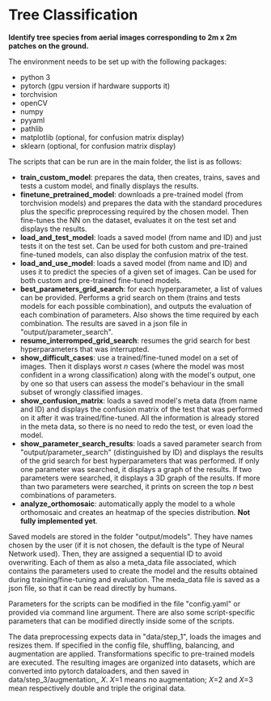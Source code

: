 # Tree Classification
**Identify tree species from aerial images corresponding to 2m x 2m patches on the ground.**

The environment needs to be set up with the following packages:
- python 3
- pytorch (gpu version if hardware supports it)
- torchvision
- openCV
- numpy
- pyyaml
- pathlib
- matplotlib (optional, for confusion matrix display)
- sklearn (optional, for confusion matrix display)

The scripts that can be run are in the main folder, the list is as follows:
- **train_custom_model**: prepares the data, then creates, trains, saves and tests a custom model, and finally displays
the results.
- **finetune_pretrained_model**: downloads a pre-trained model (from torchvision models) and prepares the data with the 
standard procedures plus the specific preprocessing required by the chosen model. Then fine-tunes the NN on the
dataset, evaluates it on the test set and displays the results.
- **load_and_test_model**: loads a saved model (from name and ID) and just tests it on the test set. Can be used for
both custom and pre-trained fine-tuned models, can also display the confusion matrix of the test.
- **load_and_use_model**: loads a saved model (from name and ID) and uses it to predict the species of a given set of
images. Can be used for both custom and pre-trained fine-tuned models.
- **best_parameters_grid_search**: for each hyperparameter, a list of values can be provided. Performs a grid search
on them (trains and tests models for each possible combination), and outputs the evaluation of each combination of
parameters. Also shows the time required by each combination. The results are saved in a json file in 
"output/parameter_search".
- **resume_interromped_grid_search**: resumes the grid search for best hyperparameters that was interrupted.
- **show_difficult_cases**: use a trained/fine-tuned model on a set of images. Then it displays worst _n_ cases (where
the model was most confident in a wrong classification) along with the model's output, one by one so that users can
assess the model's behaviour in the small subset of wrongly classified images.
- **show_confusion_matrix**: loads a saved model's meta data (from name and ID) and displays the confusion matrix
of the test that was performed on it after it was trained/fine-tuned. All the information is already stored in the
meta data, so there is no need to redo the test, or even load the model.
- **show_parameter_search_results**: loads a saved parameter search from "output/parameter_search" (distinguished by
ID) and displays the results of the grid search for best hyperparameters that was performed. If only one parameter was
searched, it displays a graph of the results. If two parameters were searched, it displays a 3D graph of the results.
If more than two parameters were searched, it prints on screen the top _n_ best combinations of parameters.
- **analyze_orthomosaic**: automatically apply the model to a whole orthomosaic and creates an heatmap of the 
species distribution. **Not fully implemented yet**.


Saved models are stored in the folder "output/models". They have names chosen by the user (if it is not chosen, the
default is the type of Neural Network used). Then, they are assigned a sequential ID to avoid overwriting. Each of
them as also a meta_data file associated, which contains the parameters used to create the model and the results
obtained during training/fine-tuning and evaluation. The meda_data file is saved as a json file, so that it can be read
directly by humans.

Parameters for the scripts can be modified in the file "config.yaml" or provided via command line argument. There are
also some script-specific parameters that can be modified directly inside some of the scripts.

The data preprocessing expects data in "data/step_1", loads the images and resizes them. If specified in the config
file, shuffling, balancing, and augmentation are applied. Transformations specific to pre-trained models are executed.
The resulting images are organized into datasets, which are converted into pytorch dataloaders, and then saved in
data/step_3/augmentation_ _X_. _X_=1 means no augmentation; _X_=2 and _X_=3 mean respectively double and triple
the original data.
